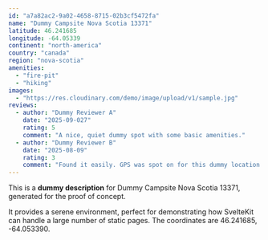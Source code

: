 ```yaml
---
id: "a7a82ac2-9a02-4658-8715-02b3cf5472fa"
name: "Dummy Campsite Nova Scotia 13371"
latitude: 46.241685
longitude: -64.05339
continent: "north-america"
country: "canada"
region: "nova-scotia"
amenities:
  - "fire-pit"
  - "hiking"
images:
  - "https://res.cloudinary.com/demo/image/upload/v1/sample.jpg"
reviews:
  - author: "Dummy Reviewer A"
    date: "2025-09-027"
    rating: 5
    comment: "A nice, quiet dummy spot with some basic amenities."
  - author: "Dummy Reviewer B"
    date: "2025-08-09"
    rating: 3
    comment: "Found it easily. GPS was spot on for this dummy location."
---
```


This is a **dummy description** for Dummy Campsite Nova Scotia 13371, generated for the proof of concept.

It provides a serene environment, perfect for demonstrating how SvelteKit can handle a large number of static pages. The coordinates are 46.241685, -64.053390.
